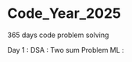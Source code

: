 # Code_Year_2025
365 days code problem solving

Day 1 : 
        DSA : Two sum Problem
        ML : 
